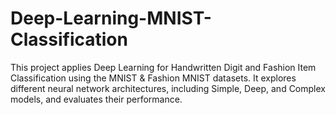 # Deep-Learning-MNIST-Classification
This project applies Deep Learning for Handwritten Digit and Fashion Item Classification using the MNIST &amp; Fashion MNIST datasets. It explores different neural network architectures, including Simple, Deep, and Complex models, and evaluates their performance.
